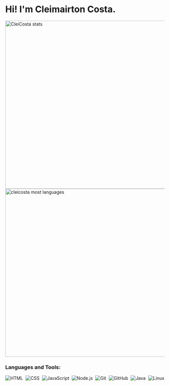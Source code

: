 
 # Hi! I'm Cleimairton Costa.

<p>
<img width="530em" src="https://github-readme-stats.vercel.app/api?username=cleicosta&show_icons=true&theme=vision-friendly-dark" alt="CleiCosta stats"/>
<img width="530em" src="https://github-readme-stats.vercel.app/api/top-langs/?username=cleicosta&layout=compact&theme=vision-friendly-dark" alt="cleicosta most languages"/>
</p>

### Languages and Tools:

![HTML](https://img.shields.io/badge/-HTML-05122A?style=flat&logo=HTML5)&nbsp;
![CSS](https://img.shields.io/badge/-CSS-05122A?style=flat&logo=CSS3&logoColor=1572B6)&nbsp;
![JavaScript](https://img.shields.io/badge/-JavaScript-05122A?style=flat&logo=javascript)&nbsp;
![Node.js](https://img.shields.io/badge/-Node.js-05122A?style=flat&logo=node.js)&nbsp;
![Git](https://img.shields.io/badge/-Git-05122A?style=flat&logo=git)&nbsp;
![GitHub](https://img.shields.io/badge/-GitHub-05122A?style=flat&logo=github)&nbsp;
![Java](https://img.shields.io/badge/-Java-05122A?style=flat&logo=java)&nbsp;
![Linux](https://img.shields.io/badge/-Linux-05122A?style=flat&logo=linux)&nbsp;
